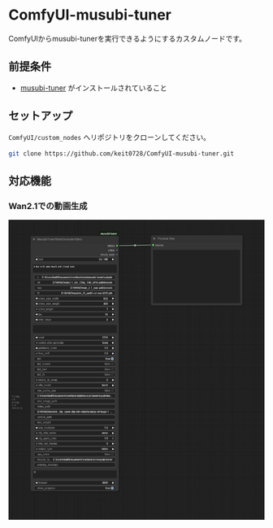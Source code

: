 # ComfyUI-musubi-tuner

ComfyUIからmusubi-tunerを実行できるようにするカスタムノードです。

## 前提条件

- [musubi-tuner](https://github.com/kohya-ss/musubi-tuner) がインストールされていること

## セットアップ

`ComfyUI/custom_nodes` へリポジトリをクローンしてください。
```bash
git clone https://github.com/keit0728/ComfyUI-musubi-tuner.git
```

## 対応機能

### Wan2.1での動画生成

![Wan Generate Video](docs/wan_generate_video.png)
